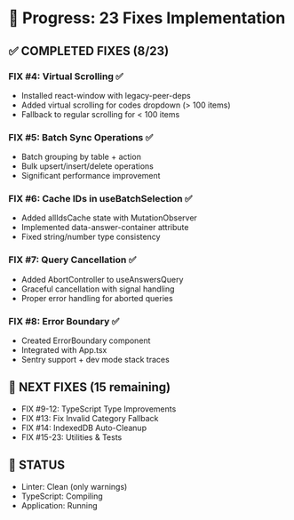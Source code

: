# 🔧 Progress: 23 Fixes Implementation

## ✅ COMPLETED FIXES (8/23)

### FIX #4: Virtual Scrolling ✅
- Installed react-window with legacy-peer-deps
- Added virtual scrolling for codes dropdown (> 100 items)
- Fallback to regular scrolling for < 100 items

### FIX #5: Batch Sync Operations ✅  
- Batch grouping by table + action
- Bulk upsert/insert/delete operations
- Significant performance improvement

### FIX #6: Cache IDs in useBatchSelection ✅
- Added allIdsCache state with MutationObserver
- Implemented data-answer-container attribute
- Fixed string/number type consistency

### FIX #7: Query Cancellation ✅
- Added AbortController to useAnswersQuery
- Graceful cancellation with signal handling
- Proper error handling for aborted queries

### FIX #8: Error Boundary ✅
- Created ErrorBoundary component
- Integrated with App.tsx
- Sentry support + dev mode stack traces

## 🔄 NEXT FIXES (15 remaining)

- FIX #9-12: TypeScript Type Improvements
- FIX #13: Fix Invalid Category Fallback
- FIX #14: IndexedDB Auto-Cleanup
- FIX #15-23: Utilities & Tests

## 🧪 STATUS
- Linter: Clean (only warnings)
- TypeScript: Compiling
- Application: Running
